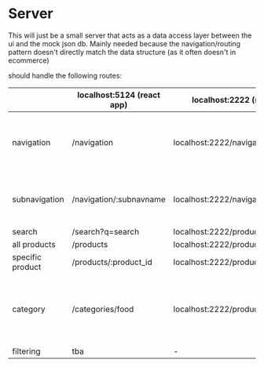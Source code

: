 # Server

This will just be a small server that acts as a data access layer between the ui and the mock json db.  Mainly needed because the navigation/routing pattern doesn't directly match the data structure (as it often doesn't in ecommerce)

should handle the following routes:

|                  | localhost:5124 (react app) | localhost:2222 (mock db)            | server logic                                                                  |
|------------------|----------------------------|-------------------------------------|-------------------------------------------------------------------------------|
| navigation       | /navigation                | localhost:2222/navigation           | Remove the "query" key from all navigation items before returning them        |
| subnavigation    | /navigation/:subnavname    | localhost:2222/navigation           | find the subnav and return only the children (no grandchildren)                |
| search           | /search?q=search           | localhost:2222/products?q=:query    | -                                                                             |
| all products     | /products                  | localhost:2222/products             | -                                                                             |
| specific product  | /products/:product_id      | localhost:2222/products/:product_id | -                                                                             |
| category         | /categories/food           | localhost:2222/products?:query      | Category Query Mapping is defined in the navigation object in the "query" key  |
| filtering | tba | - | | - |
